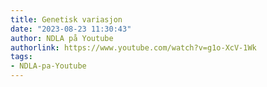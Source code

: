 ```yaml
---
title: Genetisk variasjon
date: "2023-08-23 11:30:43"
author: NDLA på Youtube
authorlink: https://www.youtube.com/watch?v=g1o-XcV-1Wk
tags:
- NDLA-pa-Youtube
---
```

